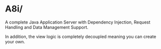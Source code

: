 # A8i/

A complete Java Application Server with Dependency Injection, Request Handling and 
Data Management Support. 

In addition, the view logic is completely decoupled meaning you can create your 
own.


